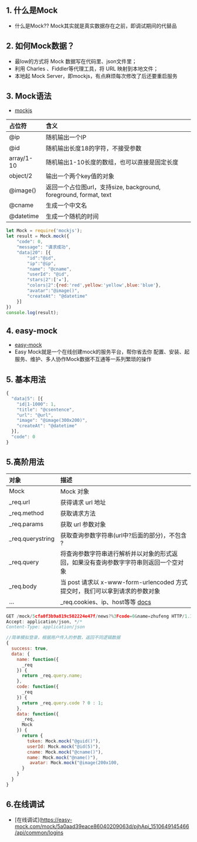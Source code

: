  ## 1\. 什么是Mock 

* 什么是Mock?? Mock其实就是真实数据存在之前，即调试期间的代替品

 ## 2\. 如何Mock数据？ 

* 最low的方式将 Mock 数据写在代码里、json文件里；
* 利用 Charles 、Fiddler等代理工具，将 URL 映射到本地文件；
* 本地起 Mock Server，即mockjs，有点麻烦每次修改了后还要重启服务

 ## 3\. Mock语法 

* [mockjs](http://mockjs.com/examples.html)

|占位符|含义|
|:---|:---|
|@ip|随机输出一个IP|
|@id|随机输出长度18的字符，不接受参数|
|array/1-10|随机输出1-10长度的数组，也可以直接是固定长度|
|object/2|输出一个两个key值的对象|
|@image()|返回一个占位图url，支持size, background, foreground, format, text|
|@cname|生成一个中文名|
|@datetime|生成一个随机的时间|

```javascript
let Mock = require('mockjs');
let result = Mock.mock({
    "code": 0,
    "message": "请求成功",
    "data|20": [{
        "id":"@id",
        "ip":"@ip",
        "name": "@cname",
        "userId": "@id",
        "stars|2":['★'],
        "colors|2":{red:'red',yellow:'yellow',blue:'blue'},
        "avatar":"@image()",
        "createAt": "@datetime"
    }]
})
console.log(result);
```

 ## 4\. easy-mock 

* [easy-mock](https://easy-mock.com/)
* Easy Mock就是一个在线创建mock的服务平台，帮你省去你 配置、安装、起服务、维护、多人协作Mock数据不互通等一系列繁琐的操作

 ## 5\. 基本用法 

```javascript
{
  "data|5": [{
    "id|1-1000": 1,
    "title": "@csentence",
    "url": "@url",
    "image": "@image(300x200)",
    "createAt": "@datetime"
  }],
  "code": 0
}
```

 ## 5.高阶用法 

|对象|描述|
|:---|:---|
|Mock|Mock 对象|
|\_req.url|获得请求 url 地址|
|\_req.method|获取请求方法|
|\_req.params|获取 url 参数对象|
|\_req.querystring|获取查询参数字符串(url中?后面的部分)，不包含 ?|
|\_req.query|将查询参数字符串进行解析并以对象的形式返回，如果没有查询参数字字符串则返回一个空对象|
|\_req.body|当 post 请求以 x-www-form-urlencoded 方式提交时，我们可以拿到请求的参数对象|
|…|\_req.cookies、ip、host等等 [docs](https://easy-mock.com/docs)|

```javascript
GET /mock/5cfa0f3b9a819c502224e47f/news?%3Fcode=0&name=zhufeng HTTP/1.1
Accept: application/json, */*
Content-Type: application/json
```

```javascript
//简单模拟登录，根据用户传入的参数，返回不同逻辑数据
{
  success: true,
  data: {
    name: function({
      _req
    }) {
      return _req.query.name;
    },
    code: function({
      _req
    }) {
      return _req.query.code ? 0 : 1;
    },
    data: function({
      _req,
      Mock
    }) {
      return {
        token: Mock.mock("@guid()"),
        userId: Mock.mock("@id(5)"),
        cname: Mock.mock("@cname()"),
        name: Mock.mock("@name()"),
         avatar: Mock.mock("@image(200x100, 
      }
    }
  }
}
```

 ## 6.在线调试 

 * [在线调试](https://easy-mock.com/mock/5a0aad39eace86040209063d/pjhApi_1510649145466/api/common/logins